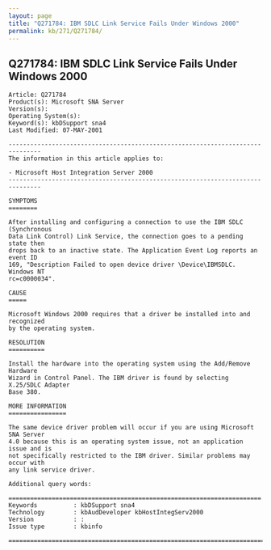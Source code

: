 ```yaml
---
layout: page
title: "Q271784: IBM SDLC Link Service Fails Under Windows 2000"
permalink: kb/271/Q271784/
---
```


## Q271784: IBM SDLC Link Service Fails Under Windows 2000

	Article: Q271784
	Product(s): Microsoft SNA Server
	Version(s): 
	Operating System(s): 
	Keyword(s): kbDSupport sna4
	Last Modified: 07-MAY-2001
	
	-------------------------------------------------------------------------------
	The information in this article applies to:
	
	- Microsoft Host Integration Server 2000 
	-------------------------------------------------------------------------------
	
	SYMPTOMS
	========
	
	After installing and configuring a connection to use the IBM SDLC (Synchronous
	Data Link Control) Link Service, the connection goes to a pending state then
	drops back to an inactive state. The Application Event Log reports an event ID
	169, "Description Failed to open device driver \Device\IBMSDLC. Windows NT
	rc=c0000034".
	
	CAUSE
	=====
	
	Microsoft Windows 2000 requires that a driver be installed into and recognized
	by the operating system.
	
	RESOLUTION
	==========
	
	Install the hardware into the operating system using the Add/Remove Hardware
	Wizard in Control Panel. The IBM driver is found by selecting X.25/SDLC Adapter
	Base 380.
	
	MORE INFORMATION
	================
	
	The same device driver problem will occur if you are using Microsoft SNA Server
	4.0 because this is an operating system issue, not an application issue and is
	not specifically restricted to the IBM driver. Similar problems may occur with
	any link service driver.
	
	Additional query words:
	
	======================================================================
	Keywords          : kbDSupport sna4 
	Technology        : kbAudDeveloper kbHostIntegServ2000
	Version           : :
	Issue type        : kbinfo
	
	=============================================================================
	

